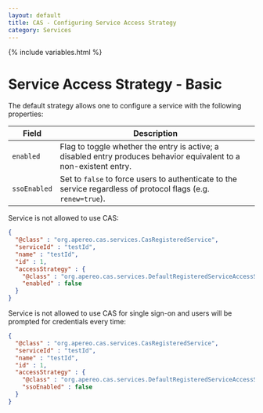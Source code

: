 ```yaml
---
layout: default
title: CAS - Configuring Service Access Strategy
category: Services
---
```


{% include variables.html %}

# Service Access Strategy - Basic


The default strategy allows one to configure a service with the following properties:

| Field                     | Description                                                                                                                                                                                                                                                                                                                                                                                                                                                                     |
|---------------------------|---------------------------------------------------------------------------------------------------------------------------------------------------------------------------------------------------------------------------------------------------------------------------------------------------------------------------------------------------------------------------------------------------------------------------------------------------------------------------------|
| `enabled`                 | Flag to toggle whether the entry is active; a disabled entry produces behavior equivalent to a non-existent entry.                                                                                                                                                                                                                                                                                                                                                              |
| `ssoEnabled`              | Set to `false` to force users to authenticate to the service regardless of protocol flags (e.g. `renew=true`).                                                                                                                                                                                                                                                                                                                                                                  |

Service is not allowed to use CAS:

```json
{
  "@class" : "org.apereo.cas.services.CasRegisteredService",
  "serviceId" : "testId",
  "name" : "testId",
  "id" : 1,
  "accessStrategy" : {
    "@class" : "org.apereo.cas.services.DefaultRegisteredServiceAccessStrategy",
    "enabled" : false
  }
}
```

Service is not allowed to use CAS for single sign-on and users will be prompted for credentials every time:

```json
{
  "@class" : "org.apereo.cas.services.CasRegisteredService",
  "serviceId" : "testId",
  "name" : "testId",
  "id" : 1,
  "accessStrategy" : {
    "@class" : "org.apereo.cas.services.DefaultRegisteredServiceAccessStrategy",
    "ssoEnabled" : false
  }
}
```
